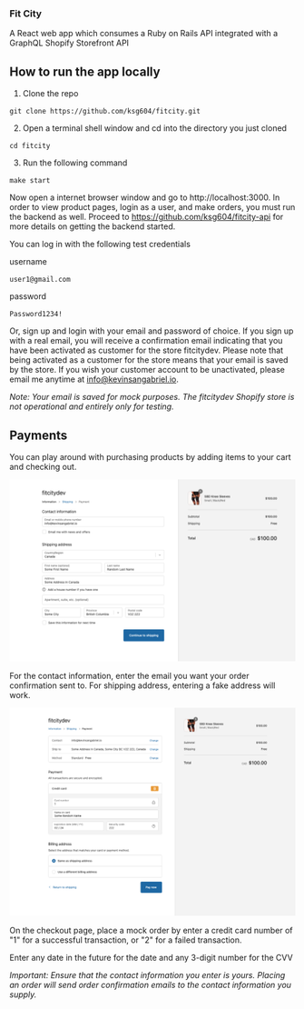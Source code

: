 ### Fit City

A React web app which consumes a Ruby on Rails API integrated with a GraphQL Shopify Storefront API

## How to run the app locally

1. Clone the repo

```
git clone https://github.com/ksg604/fitcity.git
```

2. Open a terminal shell window and cd into the directory you just cloned

```
cd fitcity
```

3. Run the following command 

```
make start
```

Now open a internet browser window and go to http://localhost:3000.  In order to view product pages, login as a user, and make orders, you must run the backend as well.  Proceed to https://github.com/ksg604/fitcity-api for more details on getting the backend started.

You can log in with the following test credentials

username
```
user1@gmail.com
```

password
```
Password1234!
```

Or, sign up and login with your email and password of choice.  If you sign up with a real email, you will receive a confirmation email indicating that you have been activated as customer for the store fitcitydev.  Please note that being activated as a customer for the store means that your email is saved by the store.  If you wish your customer account to be unactivated, please email me anytime at info@kevinsangabriel.io.

*Note: Your email is saved for mock purposes.  The fitcitydev Shopify store is not operational and entirely only for testing.*

## Payments

You can play around with purchasing products by adding items to your cart and checking out.

![checkout information](./readme_images/checkout_information.png)

For the contact information, enter the email you want your order confirmation sent to.  For shipping address, entering a fake address will work.

![checkout payment](./readme_images/checkout_payment.png)

On the checkout page, place a mock order by enter a credit card number of "1" for a successful transaction, or "2" for a failed transaction.

Enter any date in the future for the date and any 3-digit number for the CVV

*Important: Ensure that the contact information you enter is yours.  Placing an order will send order confirmation emails to the contact information you supply.*
